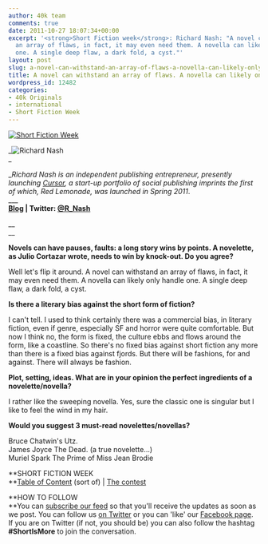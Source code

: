 ```yaml
---
author: 40k team
comments: true
date: 2011-10-27 18:07:34+00:00
excerpt: '<strong>Short Fiction week</strong>: Richard Nash: "A novel can withstand
  an array of flaws, in fact, it may even need them. A novella can likely only handle
  one. A single deep flaw, a dark fold, a cyst."'
layout: post
slug: a-novel-can-withstand-an-array-of-flaws-a-novella-can-likely-only-handle-one
title: A novel can withstand an array of flaws. A novella can likely only handle one.
wordpress_id: 12482
categories:
- 40k Originals
- international
- Short Fiction Week
---
```


[![Short Fiction Week](http://www.40kbooks.com/wp-content/uploads/SFWlogolungo.jpg)](http://www.40kbooks.com/?page_id=12346)

_![Richard Nash](http://www.40kbooks.com/wp-content/uploads/SFW_Nash.jpg)  
_

__Richard Nash is an independent publishing entrepreneur, presently launching [Cursor](http://thinkcursor.com/), a start-up portfolio of social publishing imprints the first of which, Red Lemonade, was launched in Spring 2011_.  
_____[  
Blog](http://www.rnash.com/) | Twitter: [@R_Nash](http://twitter.com/r_nash)__

__  
__

**Novels can have pauses, faults: a long story wins by points. A novelette, as Julio Cortazar wrote, needs to win by knock-out. Do you agree?**

Well let's flip it around. A novel can withstand an array of flaws, in fact, it may even need them. A novella can likely only handle one. A single deep flaw, a dark fold, a cyst.

**Is there a literary bias against the short form of fiction?**

I can't tell. I used to think certainly there was a commercial bias, in literary fiction, even if genre, especially SF and horror were quite comfortable. But now I think no, the form is fixed, the culture ebbs and flows around the form, like a coastline. So there's no fixed bias against short fiction any more than there is a fixed bias against fjords. But there will be fashions, for and against. There will always be fashion.

**Plot, setting, ideas. What are in your opinion the perfect ingredients of a novelette/novella?**

I rather like the sweeping novella. Yes, sure the classic one is singular but I like to feel the wind in my hair.

**Would you suggest 3 must-read novelettes/novellas?**

Bruce Chatwin's Utz.  
James Joyce The Dead. (a true novelette...)  
Muriel Spark The Prime of Miss Jean Brodie

**SHORT FICTION WEEK  
**[Table of Content](http://www.40kbooks.com/?page_id=12346) (sort of) | [The contest](http://www.40kbooks.com/?p=12310)

**HOW TO FOLLOW  
**You can [subscribe our feed](feed://www.40kbooks.com/?feed=rss2) so that you'll receive the updates as soon as we post. You can follow us [on Twitter](http://twitter.com/#!/40kBooks) or you can 'like' our [Facebook page](http://www.facebook.com/40kbooks).  
If you are on Twitter (if not, you should be) you can also follow the hashtag **#ShortIsMore** to join the conversation.
